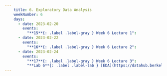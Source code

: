 ```yaml
---
    title: 6. Exploratory Data Analysis
    weekNumber: 6
    days:
      - date: 2023-02-20
        events:
          "**15**{: .label .label-gray } Week 6 Lecture 1":
      - date: 2023-02-22
        events:
          "**16**{: .label .label-gray } Week 6 Lecture 2":
      - date: 2023-02-24
        events:
          "**17**{: .label .label-gray } Week 6 Lecture 3":
          "**Lab 6**{: .label .label-lab } [EDA](https://datahub.berkeley.edu/)":         
---
```


